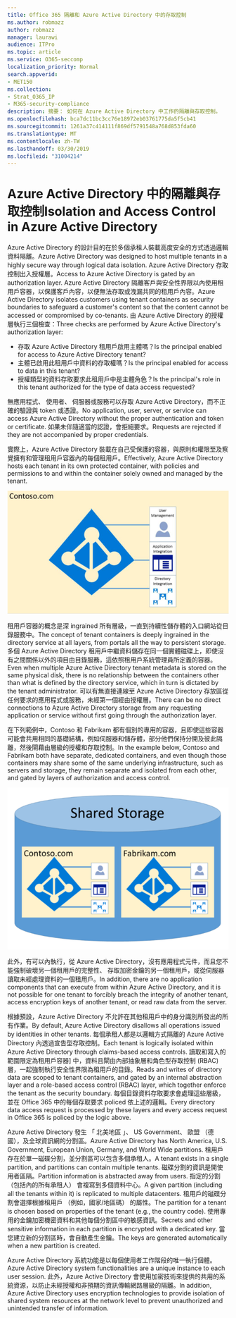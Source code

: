```yaml
---
title: Office 365 隔離和 Azure Active Directory 中的存取控制
ms.author: robmazz
author: robmazz
manager: laurawi
audience: ITPro
ms.topic: article
ms.service: O365-seccomp
localization_priority: Normal
search.appverid:
- MET150
ms.collection:
- Strat_O365_IP
- M365-security-compliance
description: 摘要： 如何在 Azure Active Directory 中工作的隔離與存取控制。
ms.openlocfilehash: bca7dc11bc3cc76e18972eb03761775da5f5cb41
ms.sourcegitcommit: 1261a37c414111f869df5791548a768d853fda60
ms.translationtype: MT
ms.contentlocale: zh-TW
ms.lasthandoff: 03/30/2019
ms.locfileid: "31004214"
---
```

# <a name="isolation-and-access-control-in-azure-active-directory"></a><span data-ttu-id="060c9-103">Azure Active Directory 中的隔離與存取控制</span><span class="sxs-lookup"><span data-stu-id="060c9-103">Isolation and Access Control in Azure Active Directory</span></span>

<span data-ttu-id="060c9-104">Azure Active Directory 的設計目的在於多個承租人裝載高度安全的方式透過邏輯資料隔離。</span><span class="sxs-lookup"><span data-stu-id="060c9-104">Azure Active Directory was designed to host multiple tenants in a highly secure way through logical data isolation.</span></span> <span data-ttu-id="060c9-105">Azure Active Directory 存取控制出入授權層。</span><span class="sxs-lookup"><span data-stu-id="060c9-105">Access to Azure Active Directory is gated by an authorization layer.</span></span> <span data-ttu-id="060c9-106">Azure Active Directory 隔離客戶與安全性界限以內使用租用戶容器，以保護客戶內容，以便無法存取或洩漏共同的租用戶內容。</span><span class="sxs-lookup"><span data-stu-id="060c9-106">Azure Active Directory isolates customers using tenant containers as security boundaries to safeguard a customer's content so that the content cannot be accessed or compromised by co-tenants.</span></span> <span data-ttu-id="060c9-107">由 Azure Active Directory 的授權層執行三個檢查：</span><span class="sxs-lookup"><span data-stu-id="060c9-107">Three checks are performed by Azure Active Directory's authorization layer:</span></span>
- <span data-ttu-id="060c9-108">存取 Azure Active Directory 租用戶啟用主體嗎？</span><span class="sxs-lookup"><span data-stu-id="060c9-108">Is the principal enabled for access to Azure Active Directory tenant?</span></span>
- <span data-ttu-id="060c9-109">主體已啟用此租用戶中資料的存取權嗎？</span><span class="sxs-lookup"><span data-stu-id="060c9-109">Is the principal enabled for access to data in this tenant?</span></span>
- <span data-ttu-id="060c9-110">授權類型的資料存取要求此租用戶中是主體角色？</span><span class="sxs-lookup"><span data-stu-id="060c9-110">Is the principal's role in this tenant authorized for the type of data access requested?</span></span>

<span data-ttu-id="060c9-111">無應用程式、 使用者、 伺服器或服務可以存取 Azure Active Directory，而不正確的驗證與 token 或憑證。</span><span class="sxs-lookup"><span data-stu-id="060c9-111">No application, user, server, or service can access Azure Active Directory without the proper authentication and token or certificate.</span></span> <span data-ttu-id="060c9-112">如果未伴隨適當的認證，會拒絕要求。</span><span class="sxs-lookup"><span data-stu-id="060c9-112">Requests are rejected if they are not accompanied by proper credentials.</span></span>

<span data-ttu-id="060c9-113">實際上，Azure Active Directory 裝載在自己受保護的容器，與原則和權限至及察覺擁有和管理租用戶容器內的每個租用戶。</span><span class="sxs-lookup"><span data-stu-id="060c9-113">Effectively, Azure Active Directory hosts each tenant in its own protected container, with policies and permissions to and within the container solely owned and managed by the tenant.</span></span>
 
![Azure 容器](media/office-365-isolation-azure-container.png)

<span data-ttu-id="060c9-115">租用戶容器的概念是深 ingrained 所有層級，一直到持續性儲存體的入口網站從目錄服務中。</span><span class="sxs-lookup"><span data-stu-id="060c9-115">The concept of tenant containers is deeply ingrained in the directory service at all layers, from portals all the way to persistent storage.</span></span> <span data-ttu-id="060c9-116">多個 Azure Active Directory 租用戶中繼資料儲存在同一個實體磁碟上，即使沒有之間關係以外的項目由目錄服務，這依照租用戶系統管理員所定義的容器。</span><span class="sxs-lookup"><span data-stu-id="060c9-116">Even when multiple Azure Active Directory tenant metadata is stored on the same physical disk, there is no relationship between the containers other than what is defined by the directory service, which in turn is dictated by the tenant administrator.</span></span> <span data-ttu-id="060c9-117">可以有無直接連線至 Azure Active Directory 存放區從任何要求的應用程式或服務，未經第一個經由授權層。</span><span class="sxs-lookup"><span data-stu-id="060c9-117">There can be no direct connections to Azure Active Directory storage from any requesting application or service without first going through the authorization layer.</span></span>

<span data-ttu-id="060c9-118">在下列範例中，Contoso 和 Fabrikam 都有個別的專用的容器，且即使這些容器可能會共用相同的基礎結構，例如伺服器和儲存體，部分他們保持分開及彼此隔離，然後閘藉由層級的授權和存取控制。</span><span class="sxs-lookup"><span data-stu-id="060c9-118">In the example below, Contoso and Fabrikam both have separate, dedicated containers, and even though those containers may share some of the same underlying infrastructure, such as servers and storage, they remain separate and isolated from each other, and gated by layers of authorization and access control.</span></span>
 
![Azure 的專用的容器](media/office-365-isolation-azure-dedicated-containers.png)

<span data-ttu-id="060c9-120">此外，有可以內執行，從 Azure Active Directory，沒有應用程式元件，而且您不能強制破壞另一個租用戶的完整性、 存取加密金鑰的另一個租用戶，或從伺服器讀取未經處理資料的一個租用戶。</span><span class="sxs-lookup"><span data-stu-id="060c9-120">In addition, there are no application components that can execute from within Azure Active Directory, and it is not possible for one tenant to forcibly breach the integrity of another tenant, access encryption keys of another tenant, or read raw data from the server.</span></span>

<span data-ttu-id="060c9-121">根據預設，Azure Active Directory 不允許在其他租用戶中的身分識別所發出的所有作業。</span><span class="sxs-lookup"><span data-stu-id="060c9-121">By default, Azure Active Directory disallows all operations issued by identities in other tenants.</span></span> <span data-ttu-id="060c9-122">每個承租人都是以邏輯方式隔離的 Azure Active Directory 內透過宣告型存取控制。</span><span class="sxs-lookup"><span data-stu-id="060c9-122">Each tenant is logically isolated within Azure Active Directory through claims-based access controls.</span></span> <span data-ttu-id="060c9-123">讀取和寫入的範圍限定為租用戶容器] 中，資料且閘由內部抽象層和角色型存取控制 (RBAC) 層，一起強制執行安全性界限為租用戶的目錄。</span><span class="sxs-lookup"><span data-stu-id="060c9-123">Reads and writes of directory data are scoped to tenant containers, and gated by an internal abstraction layer and a role-based access control (RBAC) layer, which together enforce the tenant as the security boundary.</span></span> <span data-ttu-id="060c9-124">每個目錄資料存取要求會處理這些層級，並在 Office 365 中的每個存取要求 policed 依上述的邏輯。</span><span class="sxs-lookup"><span data-stu-id="060c9-124">Every directory data access request is processed by these layers and every access request in Office 365 is policed by the logic above.</span></span>

<span data-ttu-id="060c9-125">Azure Active Directory 發生 「 北美地區 」、 US Government、 歐盟 （德國），及全球資訊網的分割區。</span><span class="sxs-lookup"><span data-stu-id="060c9-125">Azure Active Directory has North America, U.S. Government, European Union, Germany, and World Wide partitions.</span></span> <span data-ttu-id="060c9-126">租用戶存在於單一磁碟分割，並分割區可以包含多個承租人。</span><span class="sxs-lookup"><span data-stu-id="060c9-126">A tenant exists in a single partition, and partitions can contain multiple tenants.</span></span> <span data-ttu-id="060c9-127">磁碟分割的資訊是開使用者區隔。</span><span class="sxs-lookup"><span data-stu-id="060c9-127">Partition information is abstracted away from users.</span></span> <span data-ttu-id="060c9-128">指定的分割 （包括內的所有承租人） 會複寫到多個資料中心。</span><span class="sxs-lookup"><span data-stu-id="060c9-128">A given partition (including all the tenants within it) is replicated to multiple datacenters.</span></span> <span data-ttu-id="060c9-129">租用戶的磁碟分割會選擇根據租用戶 （例如，國家/地區碼） 的屬性。</span><span class="sxs-lookup"><span data-stu-id="060c9-129">The partition for a tenant is chosen based on properties of the tenant (e.g., the country code).</span></span> <span data-ttu-id="060c9-130">使用專用的金鑰加密機密資料和其他每個分割區中的敏感資訊。</span><span class="sxs-lookup"><span data-stu-id="060c9-130">Secrets and other sensitive information in each partition is encrypted with a dedicated key.</span></span> <span data-ttu-id="060c9-131">當您建立新的分割區時，會自動產生金鑰。</span><span class="sxs-lookup"><span data-stu-id="060c9-131">The keys are generated automatically when a new partition is created.</span></span>

<span data-ttu-id="060c9-132">Azure Active Directory 系統功能是以每個使用者工作階段的唯一執行個體。</span><span class="sxs-lookup"><span data-stu-id="060c9-132">Azure Active Directory system functionalities are a unique instance to each user session.</span></span> <span data-ttu-id="060c9-133">此外，Azure Active Directory 會使用加密技術來提供的共用的系統資源，以防止未經授權和非預期的資訊傳輸網路層級的隔離。</span><span class="sxs-lookup"><span data-stu-id="060c9-133">In addition, Azure Active Directory uses encryption technologies to provide isolation of shared system resources at the network level to prevent unauthorized and unintended transfer of information.</span></span>
